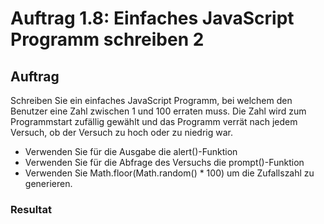 # Auftrag 1.8: Einfaches JavaScript Programm schreiben 2

## Auftrag
Schreiben Sie ein einfaches JavaScript Programm, bei welchem den Benutzer eine Zahl zwischen 1 und 100 erraten muss. Die Zahl wird zum Programmstart zufällig gewählt und das Programm verrät nach jedem Versuch, ob der Versuch zu hoch oder zu niedrig war.

- Verwenden Sie für die Ausgabe die alert()-Funktion
- Verwenden Sie für die Abfrage des Versuchs die prompt()-Funktion
- Verwenden Sie Math.floor(Math.random() * 100) um die Zufallszahl zu generieren.

### Resultat